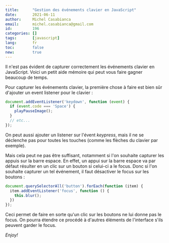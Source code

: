 ```yaml
---
title:      "Gestion des événements clavier en JavaScript"
date:       2021-06-11
author:     Michel Casabianca
email:      michel.casabianca@gmail.com
id:         196
categories: []
tags:       [javascript]
lang:       fr
toc:        false
new:        true
---
```


Il n'est pas évident de capturer correctement les événements clavier en JavaScript. Voici un petit aide mémoire qui peut vous faire gagner beaucoup de temps.

<!--more-->

Pour capturer les événements clavier, la première chose à faire est bien sûr d'ajouter un event listener pour le clavier :

```js
document.addEventListener('keydown', function (event) {
  if (event.code === 'Space') {
    playPauseImage();
  }
  // etc...
});
```

On peut aussi ajouter un listener sur l'évent *keypress*, mais il ne se déclenche pas pour toutes les touches (comme les flèches du clavier par exemple).

Mais cela peut ne pas être suffisant, notamment si l'on souhaite capturer les appuis sur la barre espace. En effet, un appui sur la barre espace va par défaut résulter en un clic sur un bouton si celui-ci a le focus. Donc si l'on souhaite capturer un tel événement, il faut désactiver le focus sur les boutons :

```js
document.querySelectorAll('button').forEach(function (item) {
  item.addEventListener('focus', function () {
    this.blur();
  })
});
```

Ceci permet de faire en sorte qu'un clic sur les boutons ne lui donne pas le focus. On pourra étendre ce procédé à d'autres éléments de l'interface s'ils peuvent garder le focus.

*Enjoy!*
